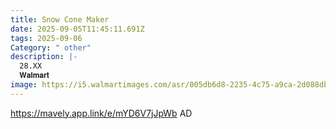 ```yaml
---
title: Snow Cone Maker
date: 2025-09-05T11:45:11.691Z
tags: 2025-09-06
Category: " other"
description: |-
  28.XX
  𝐖𝐚𝐥𝐦𝐚𝐫𝐭
image: https://i5.walmartimages.com/asr/005db6d8-2235-4c75-a9ca-2d088db7d693.7fa454e977c867c373a9250f6cbf072a.jpeg?odnHeight=2000&odnWidth=2000&odnBg=FFFFFF
---
```

https://mavely.app.link/e/mYD6V7jJpWb  AD